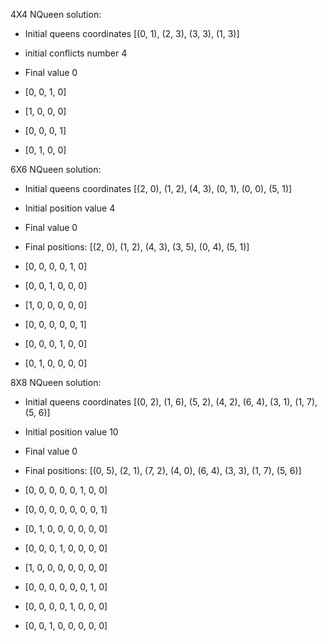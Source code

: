 4X4 NQueen solution:
- Initial queens coordinates [(0, 1), (2, 3), (3, 3), (1, 3)]
- initial conflicts number 4
- Final value 0

- [0, 0, 1, 0]
- [1, 0, 0, 0]
- [0, 0, 0, 1]
- [0, 1, 0, 0]


6X6  NQueen solution:
- Initial queens coordinates [(2, 0), (1, 2), (4, 3), (0, 1), (0, 0), (5, 1)]
- Initial position value 4
- Final value 0
- Final positions:  [(2, 0), (1, 2), (4, 3), (3, 5), (0, 4), (5, 1)]

- [0, 0, 0, 0, 1, 0]
- [0, 0, 1, 0, 0, 0]
- [1, 0, 0, 0, 0, 0]
- [0, 0, 0, 0, 0, 1]
- [0, 0, 0, 1, 0, 0]
- [0, 1, 0, 0, 0, 0]


8X8  NQueen solution:
- Initial queens coordinates [(0, 2), (1, 6), (5, 2), (4, 2), (6, 4), (3, 1), (1, 7), (5, 6)]
- Initial position value 10
- Final value 0
- Final positions:  [(0, 5), (2, 1), (7, 2), (4, 0), (6, 4), (3, 3), (1, 7), (5, 6)]

- [0, 0, 0, 0, 0, 1, 0, 0]
- [0, 0, 0, 0, 0, 0, 0, 1]
- [0, 1, 0, 0, 0, 0, 0, 0]
- [0, 0, 0, 1, 0, 0, 0, 0]
- [1, 0, 0, 0, 0, 0, 0, 0]
- [0, 0, 0, 0, 0, 0, 1, 0]
- [0, 0, 0, 0, 1, 0, 0, 0]
- [0, 0, 1, 0, 0, 0, 0, 0]

